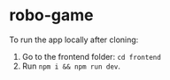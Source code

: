 # robo-game
To run the app locally after cloning:
1. Go to the frontend folder: `cd frontend`
2. Run `npm i && npm run dev`.
